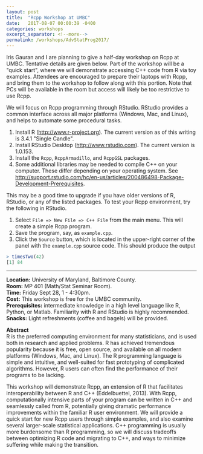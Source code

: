```yaml
---
layout: post
title:  "Rcpp Workshop at UMBC"
date:   2017-08-07 00:00:39 -0400
categories: workshops
excerpt_separator: <!--more-->
permalink: /workshops/AdvStatProg2017/
---
```

<!--more-->

Iris Gauran and I are planning to give a half-day workshop on Rcpp at UMBC.
Tentative
details are given below. Part of the workshop will be a "quick start", where we
will demonstrate accessing C++ code from R via toy examples. Attendees are
encouraged to prepare their laptops with Rcpp, and bring them to the workshop
to follow along with this portion. Note that PCs will be available in the
room but access will likely be too restrictive to use Rcpp.

We will focus on Rcpp programming through RStudio. RStudio provides a common
interface across all major platforms (Windows, Mac, and Linux), and helps to
automate some procedural tasks.

1. Install R (<http://www.r-project.org>). The current version as of this
writing is 3.4.1 "Single Candle".
2. Install RStudio Desktop (<http://www.rstudio.com>). The current version is
1.0.153.
3. Install the `Rcpp`, `RcppArmadillo`, and `RcppGSL` packages.
4. Some additional libraries may be needed to compile C++ on your computer.
These differ depending on your operating system. See
<http://support.rstudio.com/hc/en-us/articles/200486498-Package-Development-Prerequisites>.

This may be a good time to upgrade if you have older versions of R, RStudio, or
any of the listed packages. To test your Rcpp environment, try the following in
RStudio.

1. Select `File => New File => C++ File` from the main menu. This will create
a simple Rcpp program.
2. Save the program, say, as `example.cpp`.
3. Click the `Source` button, which is located in the upper-right corner of
the panel with the `example.cpp` source code. This should produce the output
``` R
> timesTwo(42)
[1] 84
```
---

**Location:** University of Maryland, Baltimore County.  
**Room:** MP 401 (Math/Stat Seminar Room).  
**Time:** Friday Sept 28, 1 - 4:30pm.  
**Cost:** This workshop is free for the UMBC community.  
**Prerequisites:** intermediate knowledge in a high level language like R,
Python, or Matlab. Familiarity with R and RStudio is highly recommended.  
**Snacks:** Light refreshments (coffee and bagels) will be provided.  

**Abstract**  
R is the preferred computing environment for many statisticians, and is used
both in research and applied problems. R has achieved tremendous popularity
because it is free, open source, and available on all modern platforms
(Windows, Mac, and Linux). The R programming language is simple and intuitive,
and well-suited for fast prototyping of complicated algorithms. However, R
users can often find the performance of their programs to be lacking.

This workshop will demonstrate Rcpp, an extension of R that facilitates
interoperability between R and C++ (Eddelbuettel, 2013). With Rcpp,
computationally intensive parts of your program can be written in C++ and
seamlessly called from R, potentially giving dramatic performance
improvements within the familiar R user environment. We will provide a
quick start for new Rcpp users through simple examples, and also examine
several larger-scale statistical applications. C++ programming is usually
more burdensome than R programming, so we will discuss tradeoffs between
optimizing R code and migrating to C++, and ways to minimize suffering
while making the transition.
